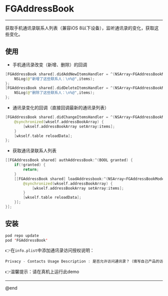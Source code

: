 # FGAddressBook

--------------------

获取手机通讯录联系人列表（兼容iOS 8以下设备），监听通讯录的变化，获取这些变化。

[](/src/demo.png)

## 使用

- 手机通讯录改变（新增、删除）的回调

```swift
[FGAddressBook shared].didAddNewItemsHandler = ^(NSArray<FGAddressBookModel *> *items) {
    NSLog(@"新增了这些联系人：\n%@",items);
};
[FGAddressBook shared].didDeleteItemsHandler = ^(NSArray<FGAddressBookModel *> *items) {
    NSLog(@"删除了这些联系人：\n%@",items);
};
```

- 通讯录变化的回调（直接回调最新的通讯录列表）

```swift
[FGAddressBook shared].didChangeItemsHandler = ^(NSArray<FGAddressBookModel *> *items) {
    @synchronized(wkself.addressBookArray) {
        [wkself.addressBookArray setArray:items];
    }
    [wkself.table reloadData];
};
```

- 获取通讯录联系人列表

```swift
[[FGAddressBook shared] authAddressBook:^(BOOL granted) {
    if(!granted) {
        return;
    }
    [[FGAddressBook shared] loadAddressbook:^(NSArray<FGAddressBookModel *> *items) {
        @synchronized(wkself.addressBookArray) {
            [wkself.addressBookArray setArray:items];
    	}
    	[wkself.table reloadData];
	}];
}];
```
## 安装

```swift
pod repo update
pod 'FGAddressBook'
```

👉在`info.plist`中添加通讯录访问授权说明：

```swift
Privacy - Contacts Usage Description : 是否允许访问通讯录？（填写自己产品的访问说明）
```
👉温馨提示：请在真机上运行此demo

--------------------------
@end
